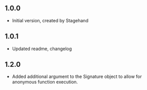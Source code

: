 ## 1.0.0

- Initial version, created by Stagehand

## 1.0.1

- Updated readme, changelog

## 1.2.0

- Added additional argument to the Signature object to 
    allow for anonymous function execution.